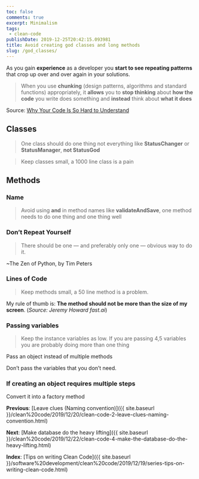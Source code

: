 ```yaml
---
toc: false
comments: true
excerpt: Minimalism
tags:
 - clean-code
publishDate: 2019-12-25T20:42:15.093981
title: Avoid creating god classes and long methods
slug: /god_classes/
---
```


As you gain **experience** as a developer you **start to see repeating patterns** that crop up over and over again in your solutions.

> When you use **chunking** (design patterns, algorithms and standard functions) appropriately, it **allows** you to **stop thinking** about **how the code** you write does something and **instead** think about **what it does**

Source: [Why Your Code Is So Hard to Understand](https://www.codeproject.com/Articles/838973/Why-Your-Code-Is-So-Hard-to-Understand)

## Classes

> One class should do one thing not everything like **StatusChanger** or **StatusManager**, **not StatusGod**

> Keep classes small, a 1000 line class is a pain

## Methods

### Name

> Avoid using **and** in method names like **validateAndSave**, one method needs to do one thing and one thing well

### Don’t Repeat Yourself

> There should be one — and preferably only one — obvious way to do it.

~The Zen of Python, by Tim Peters

### Lines of Code

> Keep methods small, a 50 line method is a problem.

My rule of thumb is: **The method should not be more than the size of my screen**. (_Source: Jeremy Howard fast.ai_)

### Passing variables

> Keep the instance variables as low. If you are passing 4,5 variables you are probably doing more than one thing

Pass an object instead of multiple methods

Don’t pass the variables that you don’t need.

### If creating an object requires multiple steps

Convert it into a factory method

**Previous**: [Leave clues (Naming convention)]({{ site.baseurl }}/clean%20code/2019/12/20/clean-code-2-leave-clues-naming-convention.html)

**Next**: [Make database do the heavy lifting]({{ site.baseurl }}/clean%20code/2019/12/22/clean-code-4-make-the-database-do-the-heavy-lifting.html)

**Index**: [Tips on writing Clean Code]({{ site.baseurl }}/software%20development/clean%20code/2019/12/19/series-tips-on-writing-clean-code.html)
